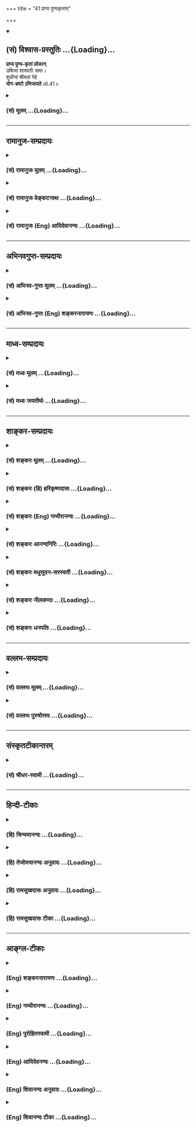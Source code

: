 +++
title = "41 प्राप्य पुण्यकृताम्"

+++
<div class="js_include" newlevelforh1="2" title="(सं) विश्वास-प्रस्तुतिः" unfilled url="/purANam_vaiShNavam/mahAbhAratam/06-bhIShma-parva/03-bhagavad-gItA-parva/saMskRtam/vishvAsa-prastutiH/06_Atma-saMyama-yogaH_a/41_prApya_puNyakRtAm.md">
<details open><summary><h2>(सं) विश्वास-प्रस्तुतिः ...{Loading}...</h2></summary>

**प्राप्य पुण्य-कृतां लोकान्**  
उषित्वा शाश्वतीः समाः।  
शुचीनां श्रीमतां गेहे  
**योग-भ्रष्टो ऽभिजायते**॥6.41॥
</details>
</div>
<div class="js_include collapsed" newlevelforh1="3" title="(सं) मूलम्" unfilled url="/purANam_vaiShNavam/mahAbhAratam/06-bhIShma-parva/03-bhagavad-gItA-parva/saMskRtam/mUlam/06_Atma-saMyama-yogaH_a/41_prApya_puNyakRtAm.md">
<details><summary><h3>(सं) मूलम् ...{Loading}...</h3></summary>

प्राप्य पुण्यकृतां लोकानुषित्वा शाश्वतीः समाः।  
शुचीनां श्रीमतां गेहे योगभ्रष्टोऽभिजायते।।6.41।।
</details>
</div>


_________________
## रामानुज-सम्प्रदायः
<div class="js_include collapsed" newlevelforh1="3" title="(सं) रामानुजः मूलम्" unfilled url="/purANam_vaiShNavam/mahAbhAratam/06-bhIShma-parva/03-bhagavad-gItA-parva/saMskRtam/rAmAnujaH/mUlam/06_Atma-saMyama-yogaH_a/41_prApya_puNyakRtAm.md">
<details><summary><h3>(सं) रामानुजः मूलम् ...{Loading}...</h3></summary>

।।6.41।। यज्जातीयभोगाभिकाङ्क्षया योगात् प्रच्युतः अयम् अति**पुण्यकृतां**
प्राप्यान् **लोकान् प्राप्य** तज्जातीयान् अतिकल्याणभोगान्
ज्ञानोपाययोगमाहात्म्याद् एव भुञ्जानो यावत् तद्भोगतृष्णावसानं **शाश्वतीः
समाः** तत्र **उषित्वा** तस्मिन् भोगे वितृष्णः **शुचीनां श्रीमतां
योगोप**क्रमयोग्यानां कुले योगोपक्रमे **भ्रष्टो** योगमाहात्म्याद्
**जायते।**

</details>
</div>
<div class="js_include collapsed" newlevelforh1="3" title="(सं) रामानुजः वेङ्कटनाथः" unfilled url="/purANam_vaiShNavam/mahAbhAratam/06-bhIShma-parva/03-bhagavad-gItA-parva/saMskRtam/rAmAnujaH/venkaTanAthaH/06_Atma-saMyama-yogaH_a/41_prApya_puNyakRtAm.md">
<details><summary><h3>(सं) रामानुजः वेङ्कटनाथः ...{Loading}...</h3></summary>

  
  
।।6.41।। अथवेति। उभयभ्रष्टतापरिहारायोक्तमुभयान्वयं प्रपञ्चयति प्राप्य
इत्यादिनापरां गतिम् 6।45 इत्यन्तेन। योगभ्रंशहेतुं
पुण्यकृल्लोकप्राप्तिकृतातिशयितप्राकृतपुरुषार्थयोगे
कर्माख्यसाधनरहितत्वेऽपि योगमाहात्म्यस्यैव साधनत्वं भोगावसानहेतुं
वैतृष्ण्यमुत्पाद्य पुनर्योगमाहात्म्यस्यैव योगारम्भयोग्यकुलोद्भवहेतुत्वं
च प्रदर्शयति येज्जातीयेति। सर्वेषां मात्रया पुण्यकृत्त्वसद्भावेऽपि
केषुचित्पुण्यकृच्छब्दप्रयोगस्तेषां अतिशयितपुण्यकृत्त्वनिबन्धन इत्याह
अतिपुण्यकृतामिति। तज्जातीयत्वेऽपि ततोऽतिशयितत्वायअतिकल्याणानित्युक्तम्।
दृश्यते ह्येकजातीयेष्वपि रूपरसगन्धादिषु भूलोकेऽपि तारतम्यम्। एवं
दिव्यादिव्यभेदः। यदि पुराकृतैः पुण्यैः पुण्यलोकावाप्तिः पापैरपि
पुराकृतैः पापलोकप्राप्तिः स्यादित्यत्राह योगमाहात्म्यादेवेति।
धर्मार्थसम्पादितद्रव्यस्य भोगार्थविनियोगवदिति भावः। नह्यसौ पुण्यक्षयादिव
योगमाहात्म्यक्षयान्निवर्तते तस्याक्षयत्वादिति
दर्शयितुंयावदित्यादिकमुक्तम्।
विषमविपाकसमयकर्ममूलसत्त्वोन्मेषकृतविवेकोदयवशात्
निरन्तरभोगप्रकर्षादिवशाच्च वैतृष्ण्यसम्भवः सौभरिप्रभृतिवृत्तान्तेषु
भाव्यः। शुचित्वं श्रीमत्त्वं च अदृष्टद्वारा दृष्टद्वारा च
योगोपकारकमित्याह योगोपक्रमयोग्यानामिति। योगभ्रष्टस्य
स्वान्वयाद्योगोपक्रमानुगुणस्वभावानामित्यर्थः। अथवा योगिनामेव कुले  
  

</details>
</div>
<div class="js_include collapsed" newlevelforh1="3" title="(सं) रामानुजः (Eng) आदिदेवानन्दः" unfilled url="/purANam_vaiShNavam/mahAbhAratam/06-bhIShma-parva/03-bhagavad-gItA-parva/saMskRtam/rAmAnujaH/english/AdidevAnandaH/06_Atma-saMyama-yogaH_a/41_prApya_puNyakRtAm.md">
<details><summary><h3>(सं) रामानुजः (Eng) आदिदेवानन्दः ...{Loading}...</h3></summary>

6.41 This person, who had wandered away from Yoga because of desire for
whatever kind of enjoyments, he will gain those very enjoyments through
the excellence of Yoga alone. Having attained to the worlds of those who
do meritorious acts, he will dwell there for a long time, i.e., till his
desire for such enjoyments gets exhausted. Then, devoid of desire for
these enjoyment, this person who has swerved from Yoga at the very
beginning of Yoga, is born, by virtue of the excellence of Yoga, in a
family of those who are competent to practise Yoga.

</details>
</div>


_________________
## अभिनवगुप्त-सम्प्रदायः
<div class="js_include collapsed" newlevelforh1="3" title="(सं) अभिनव-गुप्तः मूलम्" unfilled url="/purANam_vaiShNavam/mahAbhAratam/06-bhIShma-parva/03-bhagavad-gItA-parva/saMskRtam/abhinava-guptaH/mUlam/06_Atma-saMyama-yogaH_a/41_prApya_puNyakRtAm.md">
<details><summary><h3>(सं) अभिनव-गुप्तः मूलम् ...{Loading}...</h3></summary>

।।6.41।। प्राप्येति। शाश्वतस्य विष्णोः समाः वैष्णवानि त्रीणि वर्षाणि।
शुचीनामिति येषां भगवदंशस्पर्शि चित्तम्।

</details>
</div>
<div class="js_include collapsed" newlevelforh1="3" title="(सं) अभिनव-गुप्तः (Eng) शङ्करनारायणः" unfilled url="/purANam_vaiShNavam/mahAbhAratam/06-bhIShma-parva/03-bhagavad-gItA-parva/saMskRtam/abhinava-guptaH/english/shankaranArAyaNaH/06_Atma-saMyama-yogaH_a/41_prApya_puNyakRtAm.md">
<details><summary><h3>(सं) अभिनव-गुप्तः (Eng) शङ्करनारायणः ...{Loading}...</h3></summary>

6.41 Prapya etc. Of Sasvata of Visnu (personal god). \[His\] years :
three years of Visnu. Of the pure persons : of those whose mind is prone
to touch (to meditate upon) the body (amsa) of the Lord.

</details>
</div>


_________________
## माध्व-सम्प्रदायः
<div class="js_include collapsed" newlevelforh1="3" title="(सं) मध्वः मूलम्" unfilled url="/purANam_vaiShNavam/mahAbhAratam/06-bhIShma-parva/03-bhagavad-gItA-parva/saMskRtam/madhvaH/mUlam/06_Atma-saMyama-yogaH_a/41_prApya_puNyakRtAm.md">
<details><summary><h3>(सं) मध्वः मूलम् ...{Loading}...</h3></summary>

।।6.41।। Sri Madhvacharya did not comment on this sloka.

</details>
</div>
<div class="js_include collapsed" newlevelforh1="3" title="(सं) मध्वः जयतीर्थः" unfilled url="/purANam_vaiShNavam/mahAbhAratam/06-bhIShma-parva/03-bhagavad-gItA-parva/saMskRtam/madhvaH/jayatIrthaH/06_Atma-saMyama-yogaH_a/41_prApya_puNyakRtAm.md">
<details><summary><h3>(सं) मध्वः जयतीर्थः ...{Loading}...</h3></summary>

।।6.41।। Sri Jayatirtha did not comment on this sloka.  
  

</details>
</div>


_________________
## शाङ्कर-सम्प्रदायः
<div class="js_include collapsed" newlevelforh1="3" title="(सं) शङ्करः मूलम्" unfilled url="/purANam_vaiShNavam/mahAbhAratam/06-bhIShma-parva/03-bhagavad-gItA-parva/saMskRtam/shankaraH/mUlam/06_Atma-saMyama-yogaH_a/41_prApya_puNyakRtAm.md">
<details><summary><h3>(सं) शङ्करः मूलम् ...{Loading}...</h3></summary>

।।6.41।। योगमार्गे प्रवृत्तः संन्यासी सामर्थ्यात् **प्राप्य** गत्वा
**पुण्यकृताम्** अश्वमेधादियाजिनां **लोकान्** तत्र च **उषित्वा**
वासमनुभूय **शाश्वतीः** नित्याः **समाः** संवत्सरान् तद्भोगक्षये
**शुचीनां** यथोक्तकारिणां **श्रीमतां** विभूतिमतां **गेहे** गृहे
**योगभ्रष्टः अभिजायते**।।

</details>
</div>
<div class="js_include collapsed" newlevelforh1="3" title="(सं) शङ्करः (हि) हरिकृष्णदासः" unfilled url="/purANam_vaiShNavam/mahAbhAratam/06-bhIShma-parva/03-bhagavad-gItA-parva/saMskRtam/shankaraH/hindI/harikRShNadAsaH/06_Atma-saMyama-yogaH_a/41_prApya_puNyakRtAm.md">
<details><summary><h3>(सं) शङ्करः (हि) हरिकृष्णदासः ...{Loading}...</h3></summary>

।।6.41।। तो फिर इस योगभ्रष्टका क्या होता है योगमार्गमें लगा हुआ योगभ्रष्ट
संन्यासी पुण्यकर्म करनेवालोंके अर्थात् अश्वमेध आदि यज्ञ करनेवालोंके
लोकोंमें जाकर वहाँ बहुत कालतक अर्थात् अनन्त वर्षोंतक वास करके उनके भोगका
क्षय होनेपर शास्त्रोक्त कर्म करनेवाले शुद्ध और श्रीमान् पुरुषोंके घरमें
जन्म लेता है। प्रकरणकी सामर्थ्यसे यहाँ योगभ्रष्टका अर्थ संन्यासी लिया
गया है।

</details>
</div>
<div class="js_include collapsed" newlevelforh1="3" title="(सं) शङ्करः (Eng) गम्भीरानन्दः" unfilled url="/purANam_vaiShNavam/mahAbhAratam/06-bhIShma-parva/03-bhagavad-gItA-parva/saMskRtam/shankaraH/english/gambhIrAnandaH/06_Atma-saMyama-yogaH_a/41_prApya_puNyakRtAm.md">
<details><summary><h3>(सं) शङ्करः (Eng) गम्भीरानन्दः ...{Loading}...</h3></summary>

6.41 Prapya, attaining, reaching, lokan, the worlds; punya-krtam, of the
righteous, of the performers of the Horse-sacrifice, etc.; and usitva,
residing there, enjoying the stay; for sasvatih, eternal; samah, years;
(then,) when the period of enjoyment is over, the yoga-bhrastah, man
fallen from Yoga, the one who had set out on the path Yoga, i.e. a
monk-as understood from the force of the context \[From Arjuna's estion
it minght appear that he was asking about the fate of people who fall
from both the paths, viz that of Karma and of Meditation. But the
possibility of getting ruined by performing actios (rites and duties)
according to Vedic instructions does not arise, since their results are
inevitable. However, the estion of ruin is relevant in the case of a
monk, for on the one hand he has renounced actions, and on the other he
may fail to attain perfection in Yoga in the present life. Hence, the
Lord's answer relates to the fall and ruin of a monk alone.\];
abhijayate, is born; gehe, in the house; sucinam, of the pious, who
perform actions according to scriptural instructions; and srimatam, who
are prosperous.

</details>
</div>
<div class="js_include collapsed" newlevelforh1="3" title="(सं) शङ्करः आनन्दगिरिः" unfilled url="/purANam_vaiShNavam/mahAbhAratam/06-bhIShma-parva/03-bhagavad-gItA-parva/saMskRtam/shankaraH/AnandagiriH/06_Atma-saMyama-yogaH_a/41_prApya_puNyakRtAm.md">
<details><summary><h3>(सं) शङ्करः आनन्दगिरिः ...{Loading}...</h3></summary>

।।6.41।। योगभ्रष्टस्य लोकद्वयेऽपि नाशाभावे किं भवतीति पृच्छति
**किंत्विति।** तत्र श्लोकेनोत्तरमाह **प्राप्येति।** कथं संन्यासीति
विशेष्यते तत्राह **सामर्थ्यादिति।** कर्मणि व्यापृतस्य कर्मिणो
योगमार्गप्रवृत्त्यनुपपत्तेस्तत्प्रवृत्तावपि फलाभिलाषविकलस्येश्वरे
समर्पितसर्वकर्मणस्तद्भ्रंशाशङ्कानवकाशादित्यर्थः। समानां नित्यत्वं
मानुषसमाविलक्षणत्वम्। वैराग्यभावविवक्षया विभूतिमतां गृहे जन्मेति
विशेष्यते।

</details>
</div>
<div class="js_include collapsed" newlevelforh1="3" title="(सं) शङ्करः मधुसूदन-सरस्वती" unfilled url="/purANam_vaiShNavam/mahAbhAratam/06-bhIShma-parva/03-bhagavad-gItA-parva/saMskRtam/shankaraH/madhusUdana-sarasvatI/06_Atma-saMyama-yogaH_a/41_prApya_puNyakRtAm.md">
<details><summary><h3>(सं) शङ्करः मधुसूदन-सरस्वती ...{Loading}...</h3></summary>

।।6.41।। तदेवं योगभ्रष्टस्य शुभकृत्त्वेन लोकद्वयेऽपि नाशाभावे किं
भवतीत्युच्यते योगमार्गप्रवृत्तः सर्वकर्मसंन्यासी वेदान्तश्रवणादि
कुर्वन्नन्तराले म्रियमाणः
कश्चित्पूर्वोपचितभोगवासनाप्रादुर्भावाद्विषयेभ्यः स्पृहयति। कश्चित्तु
वैराग्यभावानादार्ढ्यान्न स्पृहयति। तयोः प्रथमः प्राप्य
पुण्यकृतामश्वमेधयाजिनां लोकानर्चिरादिमार्गेण ब्रह्मलोकान्। एकस्मिन्नपि
भोगभूमिभेदापेक्षया बहुवचनम्। तत्र चोषित्वा वासमनुभूय
शाश्वतीर्ब्रह्मपरिमाणेनाक्षयाः समाः संवत्सरान् तदन्ते शुचीनां शुद्धानां
श्रीमतां विभूतिमतां महाराजचक्रवर्तिनां गेहे कुले
भोगवासनाशेषसद्भावादजातशत्रुजनकादिवद्योगभ्रष्टोऽभिजायते।
भोगवासनाप्राबल्याद्ब्रह्मलोकान्ते सर्वकर्मसंन्यासायोग्यो महाराजो
भवतीत्यर्थः।

</details>
</div>
<div class="js_include collapsed" newlevelforh1="3" title="(सं) शङ्करः नीलकण्ठः" unfilled url="/purANam_vaiShNavam/mahAbhAratam/06-bhIShma-parva/03-bhagavad-gItA-parva/saMskRtam/shankaraH/nIlakaNThaH/06_Atma-saMyama-yogaH_a/41_prApya_puNyakRtAm.md">
<details><summary><h3>(सं) शङ्करः नीलकण्ठः ...{Loading}...</h3></summary>

।।6.41।। इहामुत्र च तस्य महत्त्वमेवास्तीत्याह **प्राप्येति।** उषित्वा
वासं कृत्वा। शाश्वतीः समाः नित्यान्वत्सरान्योगभ्रष्टो रागी
चेदल्पकालाभ्यस्तयोगश्चेत् श्रीमतां गेहे जायते। तत्रापि श्रीमानधो
गच्छतीत्याशङ्क्य शुचीनामित्युक्तम्। शुचयो हि सत्कार्येष्वेव
श्रियमुपयुञ्जानाः पूर्वापेक्षया महत्तरं स्थानमासादयन्तीत्यर्थः।

</details>
</div>
<div class="js_include collapsed" newlevelforh1="3" title="(सं) शङ्करः धनपतिः" unfilled url="/purANam_vaiShNavam/mahAbhAratam/06-bhIShma-parva/03-bhagavad-gItA-parva/saMskRtam/shankaraH/dhanapatiH/06_Atma-saMyama-yogaH_a/41_prApya_puNyakRtAm.md">
<details><summary><h3>(सं) शङ्करः धनपतिः ...{Loading}...</h3></summary>

।।6.41।। दुर्गत्यभावमुक्त्वा सुगतिमाह प्राप्येति। योगभ्रष्टो योगमार्गे
प्रवृत्तस्यत्यक्तसर्वकर्मा तत्त्वज्ञानमलब्ध्वैव मृतः
पुण्यकृतामश्वमैधादिया जिनां लोकांस्तैः प्राप्यान्ब्रह्मलोकादीन्प्राप्य
तत्र च शास्वती समाः असंख्यातान्तसंवत्सरानुषित्वा वासमनुभूय तद्भोगक्षये
श्रीमतान्। धनदुर्मदान्धरां तेषां वारयति। शुचीनां यथोक्तेन स्वधर्माचरणएन
पवित्राणआं गेहे कुले जायत उत्पद्यते।

</details>
</div>


_________________
## वल्लभ-सम्प्रदायः
<div class="js_include collapsed" newlevelforh1="3" title="(सं) वल्लभः मूलम्" unfilled url="/purANam_vaiShNavam/mahAbhAratam/06-bhIShma-parva/03-bhagavad-gItA-parva/saMskRtam/vallabhaH/mUlam/06_Atma-saMyama-yogaH_a/41_prApya_puNyakRtAm.md">
<details><summary><h3>(सं) वल्लभः मूलम् ...{Loading}...</h3></summary>

।।6.41।। किन्तु पुण्यकृताल्ँ लोकान् प्राप्य यावत् कल्याणकर्मफलभोगेन
शाश्वतीः समा वर्षानुषित्वा मध्ये भ्रंशात्पूर्वकृतादेव हेतोरिह
योगभ्रष्टोऽभिजायते परं श्रीमतां शुचीनां सदाचाराणां गेहे जन्मवान् भवति
अशुभस्याकृतत्वात्तत्फलभाक् न भवति इति भावः।

</details>
</div>
<div class="js_include collapsed" newlevelforh1="3" title="(सं) वल्लभः पुरुषोत्तमः" unfilled url="/purANam_vaiShNavam/mahAbhAratam/06-bhIShma-parva/03-bhagavad-gItA-parva/saMskRtam/vallabhaH/puruShottamaH/06_Atma-saMyama-yogaH_a/41_prApya_puNyakRtAm.md">
<details><summary><h3>(सं) वल्लभः पुरुषोत्तमः ...{Loading}...</h3></summary>

  
  
।।6.41।। एवं नाशाभावमुक्त्वा तस्य गतिस्वरूपमाह प्राप्येति। स योगभ्रष्टः
स्वरूपाज्ञानादभ्यासवैराग्याभावादभ्यस्यमानमार्गाद्भ्रष्टः पुण्यकृतां
यज्ञादिकारिणां लोकान् श्रद्धामात्रप्रवृत्तिसाधनेन
तत्फलभोगविचिकित्साजनितपूर्वप्रवृत्तमार्गस्वरूपज्ञानार्थं प्राप्य तत्र
शाश्वतीः समाः बहून् संवत्सरान् उषित्वा स्थित्वा तत्फलभोगं कृत्वा तत्र
विचिकित्सयाऽभावकेन मनसा पूर्वश्रद्धासाधनेनैव भवति। जन्मप्रार्थनया
शुचीनां कापट्यादिदोषरहितानां श्रीमतां भगवच्छोभायुक्तानां भक्तानां
गृहेऽभिजायते जन्म प्राप्नोति। उपसर्गेण सरतिपूर्वकं
प्राप्तिर्ज्ञापिता।  
  

</details>
</div>


_________________
## संस्कृतटीकान्तरम्
<div class="js_include collapsed" newlevelforh1="3" title="(सं) श्रीधर-स्वामी" unfilled url="/purANam_vaiShNavam/mahAbhAratam/06-bhIShma-parva/03-bhagavad-gItA-parva/saMskRtam/shrIdhara-svAmI/06_Atma-saMyama-yogaH_a/41_prApya_puNyakRtAm.md">
<details><summary><h3>(सं) श्रीधर-स्वामी ...{Loading}...</h3></summary>

।।6.41।। तर्हि किमसा प्राप्नोतीत्यपेक्षायामाह **प्राप्येति।**
पुण्यकारिणामश्वमेधादियाजिनां लोकान्प्राप्य तत्र शाश्वतीः समाः
बहून्संवत्सरानुषित्वा वाससुखमनुभूय शुचीनां सदाचाराणां श्रीमतां धनिनां
गेहे स योगभ्रष्टो जन्म प्राप्नोति।

</details>
</div>


_________________
## हिन्दी-टीकाः
<div class="js_include collapsed" newlevelforh1="3" title="(हि) चिन्मयानन्दः" unfilled url="/purANam_vaiShNavam/mahAbhAratam/06-bhIShma-parva/03-bhagavad-gItA-parva/hindI/chinmayAnandaH/06_Atma-saMyama-yogaH_a/41_prApya_puNyakRtAm.md">
<details><summary><h3>(हि) चिन्मयानन्दः ...{Loading}...</h3></summary>

।।6.41।। परलोक की गति इहलोक में किये गये कर्मों तथा उनके प्रेरक
उद्देश्यों पर निर्भर करती है। कर्म मुख्यत दो प्रकार के होते हैं पाप और
पुण्य। पापकर्म का आचरण करने वालों की अधोगति होती है केवल पुण्यकर्म का
आश्रय लेने वाले ही आध्यात्मिक उन्नति करते हैं। हमारे शास्त्रों में इन
पुण्यकर्मों को भी दो वर्गों में विभाजित किया गया है (क) सकाम कर्म
अर्थात् इच्छा से प्रेरित कर्म और (ख) निष्काम कर्म अर्थात् समर्पण की
भावना से ईश्वर की पूजा समझकर किया गया कर्म। कर्म का फल कर्ता के उद्देश्य
के अनुरूप ही होता है इसलिए सकाम और निष्काम कर्मों के फल निश्चय ही भिन्न
होते हैं। स्वाभाविक है पूर्णत्व के चरम लक्ष्य तक पहुँचने के इन
पुण्यकर्मियों के मार्ग भी भिन्नभिन्न होगें। इस प्रकरण में उन्हीं मार्गों
को दर्शाया गया है। जो लोग स्वर्गादि लोकों को प्राप्त करने की इच्छा से
ईश्वर की आराधना यज्ञयागादि तथा अन्य पुण्य कर्म करते हैं उन्हें देहत्याग
के पश्चात ऐसे ही लोकों की प्राप्ति होती है जो उनकी इच्छाओं को पूर्ण करने
के लिए अनुकूल हों। उस लोक में वास करके वे पुन इस लोक में शुद्ध आचरण करने
वाले धनवान पुरुषों के घर जन्म लेते हैं। संक्षेप में यदि दृढ़ इच्छा तथा
समुचित प्रयत्न किये गये हों तो मनुष्य की कोई भी इच्छा हो वह यथासमय पूर्ण
होती ही है। परन्तु निष्काम भाव से पुण्य कर्म करने वालों की क्या गति होती
है भगवान् कहते हैं

</details>
</div>
<div class="js_include collapsed" newlevelforh1="3" title="(हि) तेजोमयानन्दः अनुवादः" unfilled url="/purANam_vaiShNavam/mahAbhAratam/06-bhIShma-parva/03-bhagavad-gItA-parva/hindI/tejomayAnandaH/anuvAdaH/06_Atma-saMyama-yogaH_a/41_prApya_puNyakRtAm.md">
<details><summary><h3>(हि) तेजोमयानन्दः अनुवादः ...{Loading}...</h3></summary>

।।6.41।। योगभ्रष्ट पुरुष पुण्यवानों के लोकों को प्राप्त होकर वहाँ
दीर्घकाल तक वास करके शुद्ध आचरण वाले श्रीमन्त (धनवान) पुरुषों के घर में
जन्म लेता है।।  
  

</details>
</div>
<div class="js_include collapsed" newlevelforh1="3" title="(हि) रामसुखदासः अनुवादः" unfilled url="/purANam_vaiShNavam/mahAbhAratam/06-bhIShma-parva/03-bhagavad-gItA-parva/hindI/rAmasukhadAsaH/anuvAdaH/06_Atma-saMyama-yogaH_a/41_prApya_puNyakRtAm.md">
<details><summary><h3>(हि) रामसुखदासः अनुवादः ...{Loading}...</h3></summary>

।।6.41।। वह योगभ्रष्ट पुण्यकर्म करनेवालोंके लोकोंको प्राप्त होकर और वहाँ
बहुत वर्षोंतक रहकर फिर यहाँ शुद्ध श्रीमानोंके घरमें जन्म लेता है।

</details>
</div>
<div class="js_include collapsed" newlevelforh1="3" title="(हि) रामसुखदासः टीका" unfilled url="/purANam_vaiShNavam/mahAbhAratam/06-bhIShma-parva/03-bhagavad-gItA-parva/hindI/rAmasukhadAsaH/TIkA/06_Atma-saMyama-yogaH_a/41_prApya_puNyakRtAm.md">
<details><summary><h3>(हि) रामसुखदासः टीका ...{Loading}...</h3></summary>

।।6.41।।***व्याख्या--*'प्राप्य पुण्यकृतां लोकान्'--**जो लोग शास्त्रीय
विधि-विधानसे यज्ञ आदि कर्मोंको साङ्गोपाङ्ग करते हैं, उन लोगोंका
स्वर्गादि लोकोंपर अधिकार है, इसलिये उन लोगोंको यहाँ 'पुण्यकर्म
करनेवालोंके लोक' कहा गया है। तात्पर्य है कि उन लोकोंमें पुण्यकर्म
करनेवाले ही जाते हैं, पापकर्म करनेवाले नहीं। परन्तु जिन साधकोंको
पुण्य-कर्मोंके फलरूप सुख भोगनेकी इच्छा नहीं है, उनको वे स्वर्गादि लोक
विघ्नरूपमें और मुफ्तमें मिलते हैं! तात्पर्य है कि यज्ञादि शुभ कर्म
करनेवालोंको परिश्रम करना पड़ता है, उन लोकोंकी याचना--प्रार्थना करनी
पड़ती है, यज्ञादि कर्मोंको विधि-विधानसे और साङ्गोपाङ्ग करना पड़ता है, तब
कहीं उनको स्वर्गादि लोकोंकी प्राप्ति होती है। वहाँ भी उनकी भोगोंकी वासना
बनी रहती है; क्योंकि उनका उद्देश्य ही भोग भोगनेका था। परन्तु जो किसी
कारणवश अन्तसमयमें साधनसे विचलितमना हो जाते हैं, उनको स्वर्गादि लोकोंकी
प्राप्तिके लिये न तो परिश्रम करना पड़ता है, न उनकी याचना करनी पड़ती है
और न उनकी प्राप्तिके लिये यज्ञादि शुभ कर्म ही करने पड़ते हैं। फिर भी
उनको स्वर्गादि लोकोंकी प्राप्ति हो जाती है। वहाँ रहनेपर भी उनकी वहाँके
भोगोंसे अरुचि हो जाती है; क्योंकि उनका उद्देश्य भोग भोगनेका था ही नहीं।
वे तो केवल सांसारिक सूक्ष्म वासनाके कारण उन लोकोंमें जाते हैं। परन्तु
उनकी वह वासना भोगी पुरुषोंकी वासनाके समान नहीं होती। जो केवल भोग भोगनेके
लिये स्वर्गमें जाते हैं, वे जैसे भोगोंमें तल्लीन होते हैं, वैसे
योगभ्रष्ट तल्लीन नहीं हो सकता। कारण कि भोगोंकी इच्छावाले पुरुष
भोगबुद्धिसे भोगोंको स्वीकार करते हैं और योगभ्रष्टको विघ्नरूपसे भोगोंमें
जाना पड़ता है।

</details>
</div>


_________________
## आङ्ग्ल-टीकाः
<div class="js_include collapsed" newlevelforh1="3" title="(Eng) शङ्करनारायणः" unfilled url="/purANam_vaiShNavam/mahAbhAratam/06-bhIShma-parva/03-bhagavad-gItA-parva/english/shankaranArAyaNaH/06_Atma-saMyama-yogaH_a/41_prApya_puNyakRtAm.md">
<details><summary><h3>(Eng) शङ्करनारायणः ...{Loading}...</h3></summary>

6.41. Having attained the worlds of performers of pious acts, \[and\]
having resided there for years of Sasvata, the fallen-from-Yoga is born
\[again\] in the house of the pure persons, who are rich.

</details>
</div>
<div class="js_include collapsed" newlevelforh1="3" title="(Eng) गम्भीरानन्दः" unfilled url="/purANam_vaiShNavam/mahAbhAratam/06-bhIShma-parva/03-bhagavad-gItA-parva/english/gambhIrAnandaH/06_Atma-saMyama-yogaH_a/41_prApya_puNyakRtAm.md">
<details><summary><h3>(Eng) गम्भीरानन्दः ...{Loading}...</h3></summary>

6.41 Attaining the worlds of the righteous, and residing there for
eternal years, the man fallen from Yoga is born in the house of the
pious and the properous.

</details>
</div>
<div class="js_include collapsed" newlevelforh1="3" title="(Eng) पुरोहितस्वामी" unfilled url="/purANam_vaiShNavam/mahAbhAratam/06-bhIShma-parva/03-bhagavad-gItA-parva/english/purohitasvAmI/06_Atma-saMyama-yogaH_a/41_prApya_puNyakRtAm.md">
<details><summary><h3>(Eng) पुरोहितस्वामी ...{Loading}...</h3></summary>

6.41 Having reached the worlds where the righteous dwell, and having
remained there for many years, he who has slipped from the path of
spirituality will be born again in the family of the pure, benevolent
and prosperous.

</details>
</div>
<div class="js_include collapsed" newlevelforh1="3" title="(Eng) आदिदेवनन्दः" unfilled url="/purANam_vaiShNavam/mahAbhAratam/06-bhIShma-parva/03-bhagavad-gItA-parva/english/AdidevanandaH/06_Atma-saMyama-yogaH_a/41_prApya_puNyakRtAm.md">
<details><summary><h3>(Eng) आदिदेवनन्दः ...{Loading}...</h3></summary>

6.41 He who has fallen away from Yoga is born again in the house of the
pure and prosperous after having attained to the worlds of doers of good
deeds and dwelt there for many long years.

</details>
</div>
<div class="js_include collapsed" newlevelforh1="3" title="(Eng) शिवानन्दः अनुवादः" unfilled url="/purANam_vaiShNavam/mahAbhAratam/06-bhIShma-parva/03-bhagavad-gItA-parva/english/shivAnandaH/anuvAdaH/06_Atma-saMyama-yogaH_a/41_prApya_puNyakRtAm.md">
<details><summary><h3>(Eng) शिवानन्दः अनुवादः ...{Loading}...</h3></summary>

6.41 Having attained to the worlds of the righteous and having dwelt
there for everlasting years, he who fell from Yoga is rorn in a house of
the pure and wealthy.

</details>
</div>
<div class="js_include collapsed" newlevelforh1="3" title="(Eng) शिवानन्दः टीका" unfilled url="/purANam_vaiShNavam/mahAbhAratam/06-bhIShma-parva/03-bhagavad-gItA-parva/english/shivAnandaH/TIkA/06_Atma-saMyama-yogaH_a/41_prApya_puNyakRtAm.md">
<details><summary><h3>(Eng) शिवानन्दः टीका ...{Loading}...</h3></summary>

6.41 प्राप्य having attained; पुण्यकृताम् of the righteous; लोकान्
worlds; उषित्वा having dwelt; शाश्वतीः everlasting; समाः years; शुचीनाम्
of the pure; श्रीमताम् of the wealty; गेहे in the house; योगभ्रष्टः one
fallen from Yoga; अभिजायते is born.Commentary Yogabhrashta one who has
fallen from Yoga; i.e.; one who was not able to attain perfection in
Yoga; or one who climbed a certain height on the ladder of Yoga but fell
down on account of lack of dispassion or slackness in the practice (by
becoming a victim to Maya or his turbulent senses).The righteous Those
who tread the path of truth; who do virtuous actions such as charity;
Yajna; rituals; worship of the Lord; and who act in accordance with the
prescribed rules of the scriptures.Everlasting years means only a
considerably long period but not absolutely everlasting.The pure those
who lead a pure; moral life those who have a pure heart (free from
jealousy; hatred; pride; greed; etc.). (Cf.IX.20;21)

</details>
</div>

